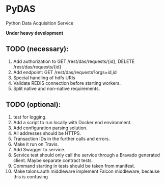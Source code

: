 PyDAS
=====
Python Data Acquisition Service

**Under heavy development**

## TODO (necessary):
1. Add authorization to GET /rest/das/requests/{id}, DELETE /rest/das/requests/{id}
1. Add endpoint: GET /rest/das/requests?orgs=id,id
1. Special handling of hdfs URIs
1. Validate REDIS connection before starting workers.
1. Split native and non-native requirements.

## TODO (optional):
1. test for logging.
1. Add a script to run locally with Docker end environment.
1. Add configuration parsing solution.
1. All addresses should be HTTPS.
1. Transaction IDs in the further calls and errors.
1. Make it run on Travis.
1. Add Swagger to service.
1. Service test should only call the service through a Bravado generated client. Maybe separate contract tests.
1. Command starting in tests should be taken from manifest.
1. Make talons.auth middleware implement Falcon middleware, because this is confusing
